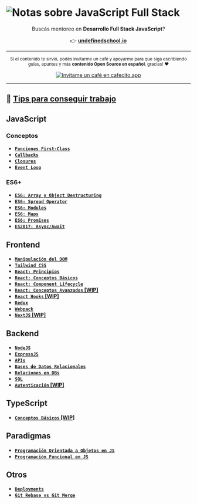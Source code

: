 # ![Notas sobre JavaScript Full Stack](https://i.imgur.com/r1niqs6.png)

<div align="center">  
  <p align="center">
    Buscás mentoreo en <strong>Desarrollo Full Stack JavaScript</strong>?
  </p>
  
  <p align="center">
  👉 <a href='https://undefinedschool.io' rel='noopener' target='_blank'><strong>undefinedschool.io</strong></a>
  </p>
  <hr>
</div>

<div align="center">  
  <p align="center">
  <sub>
    Si el contenido te sirvió, podés invitarme un café y apoyarme para que siga escribiendo guías, apuntes y más <strong>contenido Open Source en español</strong>, gracias! ❤️
  </sub>
  </p>
  
  <p align="center">
  <a href='https://cafecito.app/nhsz' rel='noopener' target='_blank'><img srcset='https://cdn.cafecito.app/imgs/buttons/button_5.png 1x, https://cdn.cafecito.app/imgs/buttons/button_5_2x.png 2x, https://cdn.cafecito.app/imgs/buttons/button_5_3.75x.png 3.75x' src='https://cdn.cafecito.app/imgs/buttons/button_5.png' alt='Invitame un café en cafecito.app' /></a>
  </p>
  <hr>
</div>

## 💼 [Tips para conseguir trabajo](https://github.com/undefinedschool/get-a-job.md)

## JavaScript

### Conceptos

- **[`Funciones First-Class`](https://github.com/undefinedschool/notes-functions-first-class)**
- **[`Callbacks`](https://github.com/undefinedschool/notes-callbacks)**
- **[`Closures`](https://github.com/undefinedschool/notes-closures)**
- **[`Event Loop`](https://github.com/undefinedschool/notes-event-loop)**

### ES6+

- **[`ES6: Array y Object Destructuring`](https://github.com/undefinedschool/notes-es6-destructuring)**
- **[`ES6: Spread Operator`](https://github.com/undefinedschool/notes-es6-spread-operator)**
- **[`ES6: Modules`](https://github.com/undefinedschool/notes-es6-modules)**
- **[`ES6: Maps`](https://github.com/undefinedschool/notes-es6-maps)**
- **[`ES6: Promises`](https://github.com/undefinedschool/notes-es6-promises)**
- **[`ES2017: Async/Await`](https://github.com/undefinedschool/notes-es2017-async-await)**
  
## Frontend

- **[`Manipulación del DOM`](https://github.com/undefinedschool/notes-dom)**
- **[`Tailwind CSS`](https://github.com/undefinedschool/notes-tailwind-css)**
- **[`React: Principios`](https://github.com/undefinedschool/notes-react-principles)**
- **[`React: Conceptos Básicos`](https://github.com/undefinedschool/notes-react-basics)**
- **[`React: Component Lifecycle`](https://github.com/undefinedschool/notes-react-component-lifecycle/)**
- **[`React: Conceptos Avanzados` [WIP]](#)**
- **[`React Hooks` [WIP]](https://github.com/undefinedschool/notes-react-hooks/)**
- **[`Redux`](https://github.com/undefinedschool/notes-redux)**
- **[`Webpack`](https://github.com/undefinedschool/notes-webpack)**
- **[`NextJS` [WIP]](#)**

## Backend

- **[`NodeJS`](https://github.com/undefinedschool/notes-nodejs)**
- **[`ExpressJS`](https://github.com/undefinedschool/notes-expressjs)**
- **[`APIs`](https://github.com/undefinedschool/notes-apis)**
- **[`Bases de Datos Relacionales`](https://github.com/undefinedschool/notes-dbs)**
- **[`Relaciones en DBs`](https://github.com/undefinedschool/notes-dbs-relationships)**
- **[`SQL`](https://github.com/undefinedschool/notes-sql)**
- **[`Autenticación` [WIP]](https://github.com/undefinedschool/notes-auth)**

## TypeScript

- **[`Conceptos Básicos` [WIP]](#)**

## Paradigmas

- **[`Programación Orientada a Objetos en JS`](https://github.com/undefinedschool/notes-oop-js)**
- **[`Programación Funcional en JS`](https://github.com/undefinedschool/notes-fp-js)**

## Otros

- **[`Deployments`](https://github.com/undefinedschool/notes-deployment)**
- **[`Git Rebase vs Git Merge`](https://github.com/undefinedschool/notes-rebase-vs-merge)**
